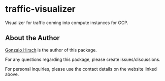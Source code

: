 # traffic-visualizer

Visualizer for traffic coming into compute instances for GCP.

## About the Author

[Gonzalo Hirsch](https://gonzalohirsch.com/) is the author of this package.

For any questions regarding this package, please create issues/discussions.

For personal inquiries, please use the contact details on the website linked above.
